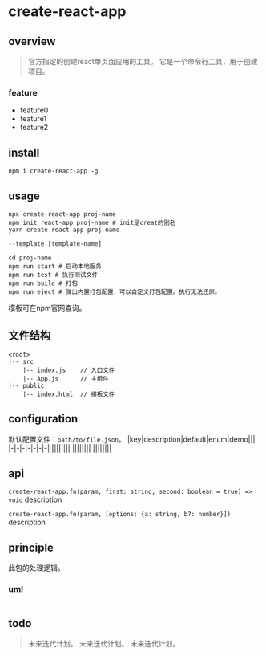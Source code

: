 # create-react-app

## overview
> 官方指定的创建react单页面应用的工具。
> 它是一个命令行工具，用于创建项目。

### feature
- feature0
- feature1
- feature2

## install
`npm i create-react-app -g`

## usage
```shell
npx create-react-app proj-name
npm init react-app proj-name # init是creat的别名
yarn create react-app proj-name

--template [template-name]

cd proj-name
npm run start # 启动本地服务
npm run test # 执行测试文件 
npm run build # 打包
npm run eject # 弹出内置打包配置，可以自定义打包配置。执行无法还原。

```

模板可在npm官网查询。  

## 文件结构
```
<root>
|-- src
    |-- index.js    // 入口文件
    |-- App.js      // 主组件
|-- public
    |-- index.html  // 模板文件

```

## configuration
默认配置文件：`path/to/file.json`。
|key|description|default|enum|demo|||
|-|-|-|-|-|-|-|
||||||||
||||||||
||||||||
## api
`create-react-app.fn(param, first: string, second: boolean = true) => void`
description

`create-react-app.fn(param, [options: {a: string, b?: number}])`
description

## principle
此包的处理逻辑。

### uml
```
```

## todo
> 未来迭代计划。
> 未来迭代计划。
> 未来迭代计划。